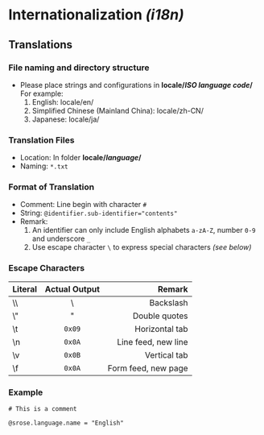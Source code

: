 # Internationalization *(i18n)*
## Translations
### File naming and directory structure  
- Please place strings and configurations in **locale/*ISO language code*/**  
  For example:  
  1. English: locale/en/
  2. Simplified Chinese (Mainland China): locale/zh-CN/
  3. Japanese: locale/ja/

### Translation Files
- Location: In folder **locale/*language*/**
- Naming: `*.txt`

### Format of Translation
- Comment: Line begin with character `#`
- String: `@identifier.sub-identifier="contents"`
- Remark:  
  1. An identifier can only include English alphabets `a-zA-Z`, number `0-9` and underscore `_`
  2. Use escape character `\` to express special characters *(see below)*

### Escape Characters
| Literal | Actual Output | Remark |
|:-|:-:|-:|
| \\\\ | \\ | Backslash |
| \\" | " | Double quotes |
| \\t | `0x09` | Horizontal tab |
| \\n | `0x0A` | Line feed, new line |
| \\v | `0x0B` | Vertical tab |
| \\f | `0x0A` | Form feed, new page |

### Example
```
# This is a comment

@srose.language.name = "English"
```